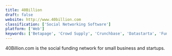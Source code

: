 ```yaml
---
title: 40Billion
draft: false 
website: http://www.40billion.com
classification: ['Social Networking Software']
platform: ['Web']
keywords: ['Betapage', 'Crowd Supply', 'Crunchbase', 'Datastarta', 'Fundly', 'Indiegogo', 'Investor Hunt', 'Kickstarter', 'MyBusiness CRM', 'PitchBook', 'Presence Board', 'Product Hunt', 'SelfStarter', 'StartSomeGood', 'Ulule', 'VALUER.ai', 'ZoomInfo']
---
```

40Billion.com is the social funding network for small business and startups.